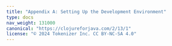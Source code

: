 ```yaml
---
title: "Appendix A: Setting Up the Development Environment"
type: docs
nav_weight: 131000
canonical: "https://clojureforjava.com/2/13/1"
license: "© 2024 Tokenizer Inc. CC BY-NC-SA 4.0"
---
```


